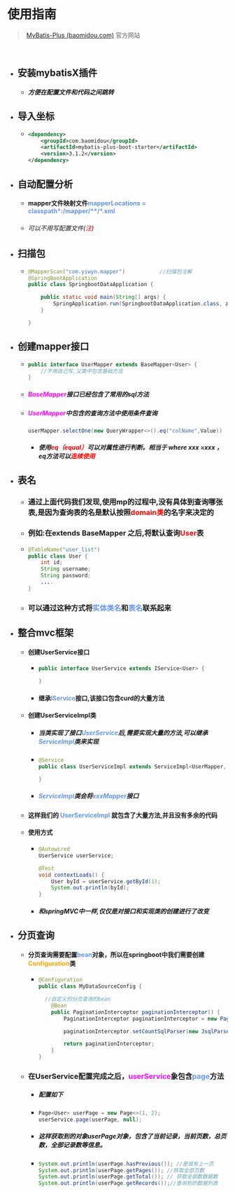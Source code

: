 # 使用指南



> ​		[MyBatis-Plus (baomidou.com)](https://mp.baomidou.com/) 官方网站

​	

- ## 安装mybatisX插件

  - ##### 方便在配置文件和代码之间跳转

- ## 导入坐标

  - ```xml
    <dependency>
        <groupId>com.baomidou</groupId>
        <artifactId>mybatis-plus-boot-starter</artifactId>
        <version>3.1.2</version>
    </dependency>
    ```

- ## 自动配置分析

  - #### mapper文件映射文件<font color='cornflowerblue'>mapperLocations =  classpath*:/mapper/**/*.xml</font>

  - ###### 可以不用写配置文件(<font color='red'>注</font>)

    

- ## 扫描包

  - ```java
    @MapperScan("com.yiwyn.mapper")           //扫描包注解
    @SpringBootApplication
    public class SpringbootDataApplication {
    
        public static void main(String[] args) {
            SpringApplication.run(SpringbootDataApplication.class, args);
        }
    
    }
    ```

- ## 创建mapper接口

  - ```java
    public interface UserMapper extends BaseMapper<User> {
        //不用自己写,父类中包含基础方法
    }
    ```

  - ##### <font color='fuchsia'>BaseMapper</font>接口已经包含了常用的sql方法
  
  - ##### <font color='fuchsia'>UserMapper</font>中包含的查询方法中使用条件查询
  
    ```java
    userMapper.selectOne(new QueryWrapper<>().eq("colName",Value))
    ```
  
    - ##### 使用<font color='red'>eq（equal）</font>可以对属性进行判断。相当于 where xxx =xxx ，eq方法可以<font color='red'>连续使用</font>



- ## 表名

  - ### 通过上面代码我们发现,使用mp的过程中,没有具体到查询哪张表,是因为查询表的名是默认按照<font color='red'>domain类</font>的名字来决定的

  - ### 例如:在extends BaseMapper<User>  之后,将默认查询<font color='red'>User</font>表

  - ```java
    @TableName("user_list")
    public class User {
        int id;
        String username;
        String password;
        ....
    }
    ```

  - ### 可以通过这种方式将<font color='cornflowerblue'>实体类名</font>和<font color='cornflowerblue'>表名</font>联系起来







- ## 整合mvc框架

  - #### 创建UserService接口

    - ```java
      public interface UserService extends IService<User> {
      
      }
      ```

    - #### 继承<font color='cornflowerblue'>IService</font>接口,该接口包含curd的大量方法

  - #### 创建UserServiceImpl类

    - ##### 当类实现了接口<font color='cornflowerblue'>UserService</font>后,需要实现大量的方法,可以继承<font color='cornflowerblue'>ServiceImpl</font>类来实现

    - ```java
      @Service
      public class UserServiceImpl extends ServiceImpl<UserMapper, User> implements UserService {
      
      }
      ```

    - ##### <font color='cornflowerblue'>ServiceImpl</font>类会将<font color='cornflowerblue'>xxxMapper</font>接口

  - #### 这样我们的<font color='cornflowerblue'> UserServiceImpl</font> 就包含了大量方法,并且没有多余的代码

  - #### 使用方式

    - ```java
      @Autowired
      UserService userService;
      
      @Test
      void contextLoads() {
          User byId = userService.getById(1);
          System.out.println(byId);
      }
      ```

    - ##### 和springMVC中一样,仅仅是对接口和实现类的创建进行了改变





- ## 分页查询

  - #### 分页查询需要配置<font color='cornflowerblue'>bean</font>对象，所以在springboot中我们需要创建<font color='orange'>Configuration</font>类

    - ```java
      @Configuration
      public class MyDataSourceConfig {
      
      	//自定义的分页查询的bean
          @Bean
          public PaginationInterceptor paginationInterceptor() {
              PaginationInterceptor paginationInterceptor = new PaginationInterceptor();
      
              paginationInterceptor.setCountSqlParser(new JsqlParserCountOptimize());
      
              return paginationInterceptor;
          }
      }
      ```

  - ### 在UserService配置完成之后，<font color='fuchsia'>userService</font>象包含<font color='cornflowerblue'>page</font>方法 

    - ##### 配置如下

    - ```java
      Page<User> userPage = new Page<>(1, 2);
      userService.page(userPage, null);
      ```

    - ##### 这样获取到的对象userPage对象，包含了当前记录，当前页数，总页数，全部记录数等信息。

    - ```java
      System.out.println(userPage.hasPrevious()); //是或有上一页
      System.out.println(userPage.getPages()); //获取全部页数
      System.out.println(userPage.getTotal()); // 获取全部数数据数
      System.out.println(userPage.getRecords());//查询到的数据列表
      ```

      

